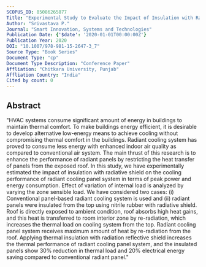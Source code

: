 ```yaml
---
SCOPUS_ID: 85086265877
Title: "Experimental Study to Evaluate the Impact of Insulation with Radiative Shield on the Performance of Panel-Based Radiant Cooling System"
Author: "Srivastava P."
Journal: "Smart Innovation, Systems and Technologies"
Publication Date: {'$date': '2020-01-01T00:00:00Z'}
Publication Year: 2020
DOI: "10.1007/978-981-15-2647-3_7"
Source Type: "Book Series"
Document Type: "cp"
Document Type Description: "Conference Paper"
Affliation: "Chitkara University, Punjab"
Affliation Country: "India"
Cited by count: 0
---
```


## Abstract
"HVAC systems consume significant amount of energy in buildings to maintain thermal comfort. To make buildings energy efficient, it is desirable to develop alternative low-energy means to achieve cooling without compromising thermal comfort in the buildings. Radiant cooling system has proved to consume less energy with enhanced indoor air quality as compared to conventional air system. The main thrust of this research is to enhance the performance of radiant panels by restricting the heat transfer of panels from the exposed roof. In this study, we have experimentally estimated the impact of insulation with radiative shield on the cooling performance of radiant cooling panel system in terms of peak power and energy consumption. Effect of variation of internal load is analyzed by varying the zone sensible load. We have considered two cases: (i) Conventional panel-based radiant cooling system is used and (ii) radiant panels were insulated from the top using nitrile rubber with radiative shield. Roof is directly exposed to ambient condition, roof absorbs high heat gains, and this heat is transferred to room interior zone by re-radiation, which increases the thermal load on cooling system from the top. Radiant cooling panel system receives maximum amount of heat by re-radiation from the roof. Applying thermal insulation with radiation reflective shield increases the thermal performance of radiant cooling panel system, and the insulated panels show 30% reduction in thermal load and 20% electrical energy saving compared to conventional radiant panel."
